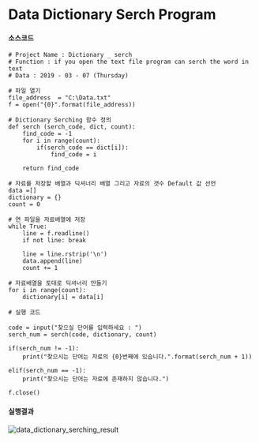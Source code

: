 # Data Dictionary Serch Program

#### 소스코드

```{Python}
# Project Name : Dictionary _ serch
# Function : if you open the text file program can serch the word in text
# Data : 2019 - 03 - 07 (Thursday)

# 파일 열기
file_address  = "C:\Data.txt"
f = open("{0}".format(file_address))

# Dictionary Serching 함수 정의
def serch (serch_code, dict, count):
    find_code = -1
    for i in range(count):
        if(serch_code == dict[i]):
            find_code = i

    return find_code

# 자료를 저장할 배열과 딕셔너리 배열 그리고 자료의 갯수 Default 값 선언
data =[]
dictionary = {}
count = 0

# 연 파일을 자료배열에 저장
while True:
    line = f.readline()
    if not line: break

    line = line.rstrip('\n')
    data.append(line)
    count += 1

# 자료배열을 토대로 딕셔너리 만들기
for i in range(count):
    dictionary[i] = data[i]

# 실행 코드

code = input("찾으실 단어를 입력하세요 : ")
serch_num = serch(code, dictionary, count)

if(serch_num != -1):
    print("찾으시는 단어는 자료의 {0}번째에 있습니다.".format(serch_num + 1))

elif(serch_num == -1):
    print("찾으시는 단어는 자료에 존재하지 않습니다.")

f.close()
```

#### 실행결과
![data_dictionary_serching_result](https://user-images.githubusercontent.com/46650069/53893549-c4474d00-4071-11e9-8fb1-b26dbffc6ad4.JPG)


